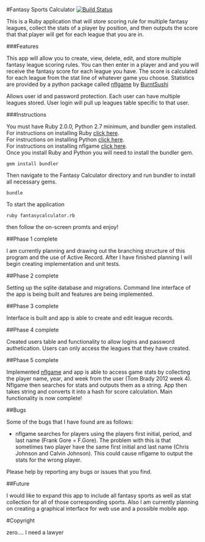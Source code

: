 #Fantasy Sports Calculator
[![Build Status](https://travis-ci.org/Brandon-Lyons/Fantasy-Sports-Calculator.png)](https://travis-ci.org/Brandon-Lyons/Fantasy-Sports-Calculator)


This is a Ruby application that will store scoring rule for multiple fantasy leagues, collect the stats of a player by position, and then outputs the score that that player will get for each league that you are in.

###Features

This app will allow you to create, view, delete, edit, and store multiple fantasy league scoring rules. You can then enter in a player and and you will receive the fantasy score for each league you have. The score is calculated for each league from the stat line of whatever game you choose. Statistics are provided by a python package called [nflgame](https://github.com/BurntSushi/nflgame) by [BurntSushi](https://github.com/BurntSushi)

Allows user id and password protection. Each user can have multiple leagues stored. User login will pull up leagues table specific to that user.

###Instructions

You must have Ruby 2.0.0, Python 2.7 minimum, and bundler gem installed.<br />
For instructions on installing Ruby [click here](http://www.ruby-lang.org/en/downloads/).<br />
For instructions on installing Python [click here](http://wiki.python.org/moin/BeginnersGuide/Download).<br />
For instructions on installing nflgame [click here](https://github.com/BurntSushi/nflgame/wiki/Tutorial-for-non-programmers:-Installation-and-examples).<br />
Once you install Ruby and Python you will need to install the bundler gem.

`gem install bundler`

Then navigate to the Fantasy Calculator directory and run bundler to install all necessary gems.

`bundle`

To start the application 

`ruby fantasycalculator.rb`

then follow the on-screen promts and enjoy!




##Phase 1 complete


I am currently planning and drawing out the branching structure of this program and the use of Active Record. After I have finished planning I will begin creating implementation and unit tests.

##Phase 2 complete

Setting up the sqlite database and migrations. Command line interface of the app is being built and features are being implemented.

##Phase 3 complete

Interface is built and app is able to create and edit league records.

##Phase 4 complete

Created users table and functionality to allow logins and password authetication. Users can only access the leagues that they have created.

##Phase 5 complete

Implemented [nflgame](https://github.com/BurntSushi/nflgame) and app is able to access game stats by collecting the player name, year, and week from the user (Tom Brady 2012
week 4). Nflgame then searches for stats and outputs them as a string. App then takes string and converts it into a hash for score calculation. Main functionality is now complete!

##Bugs

Some of the bugs that I have found are as follows:
    <ul>
    <li>nflgame searches for players using the players first initial, period, and last name (Frank Gore = F.Gore). The problem with this is that sometimes two player have the same first initial and last name (Chris Johnson and Calvin Johnson). This could cause nflgame to output the stats for the wrong player.</li>
    </ul>
Please help by reporting any bugs or issues that you find.

##Future

I would like to expand this app to include all fantasy sports as well as stat collection for all of those corresponding sports. Also I am currently planning on creating a graphical interface for web use and a possible mobile app.



#Copyright

zero....
I need a lawyer
